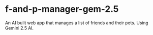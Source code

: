 # f-and-p-manager-gem-2.5
An AI built web app that manages a list of friends and their pets.  Using Gemini 2.5 AI.
